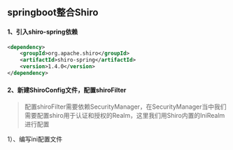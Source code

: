 ## springboot整合Shiro
#### 1、引入shiro-spring依赖
```xml
<dependency>
    <groupId>org.apache.shiro</groupId>
    <artifactId>shiro-spring</artifactId>
    <version>1.4.0</version>
</dependency>
```

#### 2、新建ShiroConfig文件，配置shiroFilter
> 配置shiroFilter需要依赖SecurityManager，在SecurityManager当中我们需要配置shiro用于认证和授权的Realm，这里我们用Shiro内置的IniRealm进行配置

1）、编写ini配置文件

